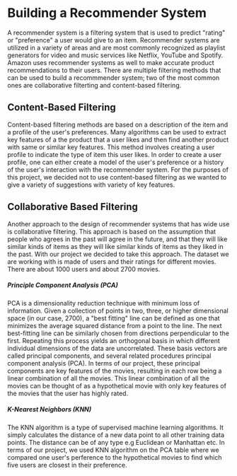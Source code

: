 # Building a Recommender System
A recommender system is a filtering system that is used to predict "rating" or "preference" a user would give to an item. 
Recommender systems are utilized in a variety of areas and are most commonly recognized as playlist generators for video and music services like Netflix, YouTube and Spotify.
Amazon uses recommender systems as well to make accurate product recommendations to their users. There are multiple filtering methods that can be used to build a recommmender system; two of the most common ones are collaborative filterting and content-based filtering.
## Content-Based Filtering
Content-based filtering methods are based on a description of the item and a profile of the user's preferences. 
Many algorithms can be used to extract key features of a the product that a user likes and then find another product with same or similar key features.
This method involves creating a user profile to indicate the type of item this user likes. In order to create a user profile, one can either create a model of the user's preference or a history of the user's interaction with the recommender system.
For the purposes of this project, we decided not to use content-based filtering as we wanted to give a variety of suggestions with variety of key features.
## Collaborative Based Filtering
Another approach to the design of recommender systems that has wide use is collaborative filtering. 
This approach is based on the assumption that people who agrees in the past will agree in the future, and that they will like similar kinds of items as they will like similar kinds of items as they liked in the past.
With our project we decided to take this approach. The dataset we are working with is made of users and their ratings for different movies. There are about 1000 users and about 2700 movies. 
##### Principle Component Analysis (PCA)
PCA is a dimensionality reduction technique with minimum loss of information. 
Given a collection of points in two, three, or higher dimensional space (in our case, 2700), a "best fitting" line can be defined as one that minimizes the average squared distance from a point to the line. The next best-fitting line can be similarly chosen from directions perpendicular to the first. 
Repeating this process yields an orthogonal basis in which different individual dimensions of the data are uncorrelated.
These basis vectors are called principal components, and several related procedures principal component analysis (PCA). 
In terms of our project, these principal components are key features of the movies, resulting in each row being a linear combination of all the movies. This linear combination of all the movies can be thought of as a hypothetical movie with only key features of the movies that the user has highly rated.
##### K-Nearest Neighbors (KNN)
The KNN algorithm is a type of supervised machine learning algorithms. It simply calculates the distance of a new data point to all other training data points. 
The distance can be of any type e.g Euclidean or Manhattan etc. In terms of our project, we used KNN algorithm on the PCA table where we compared one user's perference to the hypothetical movies to find which five users are closest in their preference.
